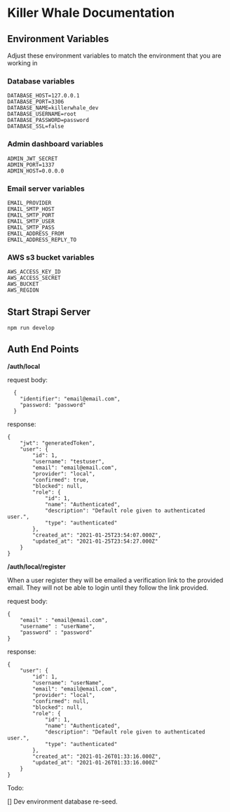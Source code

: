 # Killer Whale Documentation

## Environment Variables

Adjust these environment variables to match the environment that you are working in

### Database variables

```
DATABASE_HOST=127.0.0.1
DATABASE_PORT=3306
DATABASE_NAME=killerwhale_dev
DATABASE_USERNAME=root
DATABASE_PASSWORD=password
DATABASE_SSL=false
```

### Admin dashboard variables

```
ADMIN_JWT_SECRET
ADMIN_PORT=1337
ADMIN_HOST=0.0.0.0
```

### Email server variables

```
EMAIL_PROVIDER
EMAIL_SMTP_HOST
EMAIL_SMTP_PORT
EMAIL_SMTP_USER
EMAIL_SMTP_PASS
EMAIL_ADDRESS_FROM
EMAIL_ADDRESS_REPLY_TO
```

### AWS s3 bucket variables

```
AWS_ACCESS_KEY_ID
AWS_ACCESS_SECRET
AWS_BUCKET
AWS_REGION
```

## Start Strapi Server

`npm run develop`

## Auth End Points

**/auth/local**

request body:

```
  {
    "identifier": "email@email.com",
    "password: "password"
  }
```

response:

```
{
    "jwt": "generatedToken",
    "user": {
        "id": 1,
        "username": "testuser",
        "email": "email@email.com",
        "provider": "local",
        "confirmed": true,
        "blocked": null,
        "role": {
            "id": 1,
            "name": "Authenticated",
            "description": "Default role given to authenticated user.",
            "type": "authenticated"
        },
        "created_at": "2021-01-25T23:54:07.000Z",
        "updated_at": "2021-01-25T23:54:27.000Z"
    }
}
```

**/auth/local/register**

When a user register they will be emailed a verification link to the provided email. They will not be able to login until they follow the link provided.

request body:

```
{
    "email" : "email@email.com",
    "username" : "userName",
    "password" : "password"
}
```

response:

```
{
    "user": {
        "id": 1,
        "username": "userName",
        "email": "email@email.com",
        "provider": "local",
        "confirmed": null,
        "blocked": null,
        "role": {
            "id": 1,
            "name": "Authenticated",
            "description": "Default role given to authenticated user.",
            "type": "authenticated"
        },
        "created_at": "2021-01-26T01:33:16.000Z",
        "updated_at": "2021-01-26T01:33:16.000Z"
    }
}
```

Todo:

[] Dev environment database re-seed.
